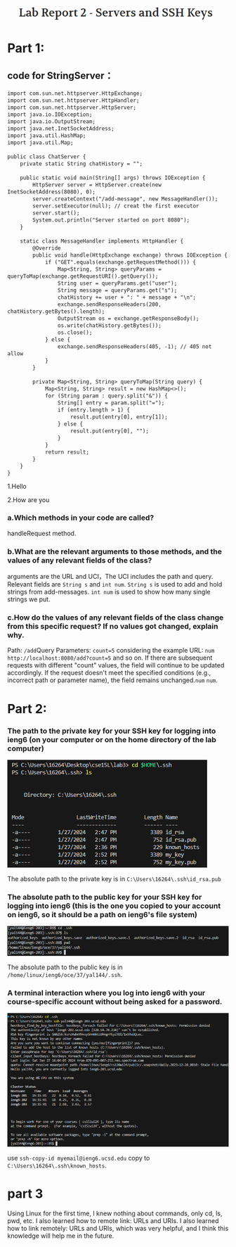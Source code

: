 ![image](./Title.jpg)

# Part 1:
##  code for StringServer：
```
import com.sun.net.httpserver.HttpExchange;
import com.sun.net.httpserver.HttpHandler;
import com.sun.net.httpserver.HttpServer;
import java.io.IOException;
import java.io.OutputStream;
import java.net.InetSocketAddress;
import java.util.HashMap;
import java.util.Map;

public class ChatServer {
    private static String chatHistory = "";

    public static void main(String[] args) throws IOException {
        HttpServer server = HttpServer.create(new InetSocketAddress(8080), 0);
        server.createContext("/add-message", new MessageHandler());
        server.setExecutor(null); // creat the first executor
        server.start();
        System.out.println("Server started on port 8080");
    }

    static class MessageHandler implements HttpHandler {
        @Override
        public void handle(HttpExchange exchange) throws IOException {
            if ("GET".equals(exchange.getRequestMethod())) {
                Map<String, String> queryParams = queryToMap(exchange.getRequestURI().getQuery());
                String user = queryParams.get("user");
                String message = queryParams.get("s");
                chatHistory += user + ": " + message + "\n";
                exchange.sendResponseHeaders(200, chatHistory.getBytes().length);
                OutputStream os = exchange.getResponseBody();
                os.write(chatHistory.getBytes());
                os.close();
            } else {
                exchange.sendResponseHeaders(405, -1); // 405 not allow 
            }
        }

        private Map<String, String> queryToMap(String query) {
            Map<String, String> result = new HashMap<>();
            for (String param : query.split("&")) {
                String[] entry = param.split("=");
                if (entry.length > 1) {
                    result.put(entry[0], entry[1]);
                } else {
                    result.put(entry[0], "");
                }
            }
            return result;
        }
    }
}
```
1.Hello



2.How are you


### a.Which methods in your code are called?
handleRequest method.
### b.What are the relevant arguments to those methods, and the values of any relevant fields of the class?
arguments are the URL and UCI，The UCI includes the path and query. Relevant fields are ```String s``` and ```int num```. ```String s``` is used to add and hold strings from add-messages. ```int num``` is used to show how many single strings we put.
### c.How do the values of any relevant fields of the class change from this specific request? If no values got changed, explain why.
Path: ```/add```Query Parameters: ```count=5``` considering the example URL: `num` `http://localhost:8080/add?count=5` and so on. If there are subsequent requests with different "count" values, the  field will continue to be updated accordingly. If the request doesn't meet the specified conditions (e.g., incorrect path or parameter name), the  field remains unchanged.`num` `num`.

# Part 2:
### The path to the private key for your SSH key for logging into ieng6 (on your computer or on the home directory of the lab computer)

![image](./part3-1.jpg)

The absolute path to the private key is in `C:\Users\16264\.ssh\id_rsa.pub`

### The absolute path to the public key for your SSH key for logging into ieng6 (this is the one you copied to your account on ieng6, so it should be a path on ieng6's file system)

![image](./part3-2.jpg)

The absolute path to the public key is in `/home/linux/ieng6/oce/37/yal144/.ssh`.

### A terminal interaction where you log into ieng6 with your course-specific account without being asked for a password.

![image](./part3-3.jpg)

use `ssh-copy-id myemail@ieng6.ucsd.edu` copy to `C:\Users\16264\.ssh\known_hosts`.

# part 3
Using Linux for the first time, I knew nothing about commands, only cd, ls, pwd, etc. I also learned how to remote link: URLs and URIs. I also learned how to link remotely: URLs and URIs, which was very helpful, and I think this knowledge will help me in the future.
